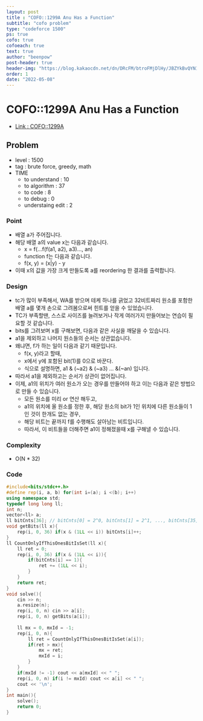 ```yaml
---
layout: post
title : "COFO::1299A Anu Has a Function"
subtitle: "cofo problem"
type: "codeforce 1500"
ps: true
cofo: true
cofoeach: true
text: true
author: "beenpow"
post-header: true
header-img: "https://blog.kakaocdn.net/dn/DRcFM/btroFMjDlHy/JBZYkBvQYN1chfBrK4Sd7K/img.webp"
order: 1
date: "2022-05-08"
---
```

# COFO::1299A Anu Has a Function
- [Link : COFO::1299A](https://codeforces.com/problemset/problem/1299/A)


## Problem 

- level : 1500
- tag : brute force, greedy, math
- TIME
  - to understand    : 10
  - to algorithm     : 37
  - to code          : 8
  - to debug         : 0
  - understaing edit : 2

### Point
- 배열 a가 주어집니다.
- 해당 배열 a의 value x는 다음과 같습니다.
  - x = f(...f(f(a1, a2), a3)..., an)
  - function f는 다음과 같습니다.
  - f(x, y) = (x|y) - y
- 이때 x의 값을 가장 크게 만들도록 a를 reordering 한 결과를 출력합니다.

### Design
- tc가 많이 부족해서, WA를 받으며 테케 하나를 긁었고 32비트짜리 원소를 포함한 배열 a를 몇개 손으로 그려봄으로써 힌트를 얻을 수 있었습니다.
- TC가 부족할땐, 스스로 사이즈를 늘려보거나 작게 여러가지 만들어보는 연습이 필요할 것 같습니다.
- bits를 그려보며 x를 구해보면, 다음과 같은 사실을 깨달을 수 있습니다.
- a1을 제외하고 나머지 원소들의 순서는 상관없습니다.
- 왜냐면, f가 하는 일이 다음과 같기 때문입니다.
  - f(x, y)라고 할때,
  - x에서 y에 포함된 bit(1)를 0으로 바꾼다.
  - 식으로 설명하면, a1 & (~a2) & (~a3) ... &(~an) 입니다.
- 따라서 a1을 제외하고는 순서가 상관이 없어집니다.
- 이제, a1의 위치가 여러 원소가 오는 경우를 만들어야 하고 이는 다음과 같은 방법으로 만들 수 있습니다.
  - 모든 원소를 미리 or 연산 해두고,
  - a1의 위치에 올 원소를 정한 후, 해당 원소의 bit가 1인 위치에 다른 원소들이 1인 것이 한개도 없는 경우,
  - 해당 비트는 끝까지 f를 수행해도 살아남는 비트입니다.
  - 따라서, 이 비트들을 더해주면 a1이 정해졌을때 x를 구해낼 수 있습니다.

### Complexity
- O(N * 32)

### Code

```cpp
#include<bits/stdc++.h>
#define rep(i, a, b) for(int i=(a); i <(b); i++)
using namespace std;
typedef long long ll;
int n;
vector<ll> a;
ll bitCnts[36]; // bitCnts[0] = 2^0, bitCnts[1] = 2^1, ..., bitCnts[35] = 2^35
void getBits(ll x){
    rep(i, 0, 36) if(x & (1LL << i)) bitCnts[i]++;
}
ll CountOnlyIfThisOnesBitIsSet(ll x){
    ll ret = 0;
    rep(i, 0, 36) if(x & (1LL << i)){
        if(bitCnts[i] == 1){
            ret += (1LL << i);
        }
    }
    return ret;
}
void solve(){
    cin >> n;
    a.resize(n);
    rep(i, 0, n) cin >> a[i];
    rep(i, 0, n) getBits(a[i]);
    
    ll mx = 0, mxId = -1;
    rep(i, 0, n){
        ll ret = CountOnlyIfThisOnesBitIsSet(a[i]);
        if(ret > mx){
            mx = ret;
            mxId = i;
        }
    }
    if(mxId != -1) cout << a[mxId] << " ";
    rep(i, 0, n) if(i != mxId) cout << a[i] << " ";
    cout << '\n';
}
int main(){
    solve();
    return 0;
}
```
